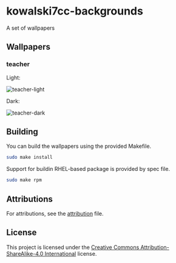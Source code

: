 # kowalski7cc-backgrounds

A set of wallpapers

## Wallpapers

### teacher

Light:

![teacher-light](teacher/kowalski7cc-day.svg)

Dark:

![teacher-dark](teacher/kowalski7cc-night.svg)

## Building

You can build the wallpapers using the provided Makefile.

```bash
sudo make install
```

Support for buildin RHEL-based package is provided by spec file.

```bash
sudo make rpm
```

## Attributions

For attributions, see the [attribution](Attribution) file.

## License

This project is licensed under the [Creative Commons Attribution-ShareAlike-4.0 International](COPYING) license.